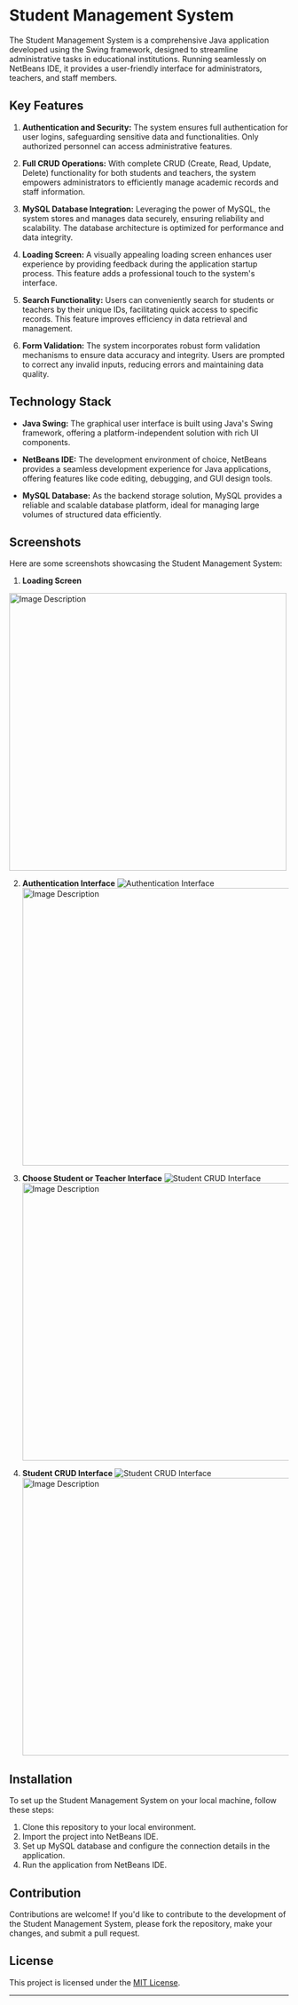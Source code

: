 # Student Management System

The Student Management System is a comprehensive Java application developed using the Swing framework, designed to streamline administrative tasks in educational institutions. Running seamlessly on NetBeans IDE, it provides a user-friendly interface for administrators, teachers, and staff members.

## Key Features

1. **Authentication and Security:** The system ensures full authentication for user logins, safeguarding sensitive data and functionalities. Only authorized personnel can access administrative features.
  
2. **Full CRUD Operations:** With complete CRUD (Create, Read, Update, Delete) functionality for both students and teachers, the system empowers administrators to efficiently manage academic records and staff information.
  
3. **MySQL Database Integration:** Leveraging the power of MySQL, the system stores and manages data securely, ensuring reliability and scalability. The database architecture is optimized for performance and data integrity.
  
4. **Loading Screen:** A visually appealing loading screen enhances user experience by providing feedback during the application startup process. This feature adds a professional touch to the system's interface.
  
5. **Search Functionality:** Users can conveniently search for students or teachers by their unique IDs, facilitating quick access to specific records. This feature improves efficiency in data retrieval and management.
  
6. **Form Validation:** The system incorporates robust form validation mechanisms to ensure data accuracy and integrity. Users are prompted to correct any invalid inputs, reducing errors and maintaining data quality.

## Technology Stack

- **Java Swing:** The graphical user interface is built using Java's Swing framework, offering a platform-independent solution with rich UI components.
  
- **NetBeans IDE:** The development environment of choice, NetBeans provides a seamless development experience for Java applications, offering features like code editing, debugging, and GUI design tools.
  
- **MySQL Database:** As the backend storage solution, MySQL provides a reliable and scalable database platform, ideal for managing large volumes of structured data efficiently.

## Screenshots

Here are some screenshots showcasing the Student Management System:

1. **Loading Screen**
<img src="https://github.com/prabashwara65/SchoolManagementSystem-Dekstop-App/blob/main/loadingScreen.png" alt="Image Description" width="500" height="500" >

   
2. **Authentication Interface**
   ![Authentication Interface](https://github.com/prabashwara65/SchoolManagementSystem-Dekstop-App/blob/main/Auth.png)
   <img src="https://github.com/prabashwara65/SchoolManagementSystem-Dekstop-App/blob/main/Auth.png" alt="Image Description" width="500" height="500" >
   
4. **Choose Student or Teacher Interface**
   ![Student CRUD Interface](https://github.com/prabashwara65/SchoolManagementSystem-Dekstop-App/blob/main/ChooseInterface.png)
   <img src="https://github.com/prabashwara65/SchoolManagementSystem-Dekstop-App/blob/main/ChooseInterface.png" alt="Image Description" width="500" height="500" >
   
6. **Student CRUD Interface**
   ![Student CRUD Interface](https://github.com/prabashwara65/SchoolManagementSystem-Dekstop-App/blob/main/StudentCrud.png)
   <img src="https://github.com/prabashwara65/SchoolManagementSystem-Dekstop-App/blob/main/StudentCrud.png" alt="Image Description" width="500" height="500" >

## Installation

To set up the Student Management System on your local machine, follow these steps:

1. Clone this repository to your local environment.
2. Import the project into NetBeans IDE.
3. Set up MySQL database and configure the connection details in the application.
4. Run the application from NetBeans IDE.

## Contribution

Contributions are welcome! If you'd like to contribute to the development of the Student Management System, please fork the repository, make your changes, and submit a pull request.

## License

This project is licensed under the [MIT License](LICENSE).

---
